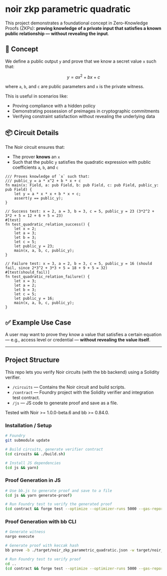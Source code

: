 # noir zkp parametric quadratic

This project demonstrates a foundational concept in Zero-Knowledge Proofs (ZKPs): **proving knowledge of a private input that satisfies a known public relationship — without revealing the input**.

## 🧠 Concept

We define a public output `y` and prove that we know a secret value `x` such that:

$$ y = a x^2 + b x + c $$

where `a`, `b`, and `c` are public parameters and `x` is the private witness.

This is useful in scenarios like:

- Proving compliance with a hidden policy
- Demonstrating possession of preimages in cryptographic commitments
- Verifying constraint satisfaction without revealing the underlying data

## 📦 Circuit Details

The Noir circuit ensures that:
- The prover **knows** an `x`
- Such that the public `y` satisfies the quadratic expression with public coefficients `a`, `b`, and `c`

```noir
/// Proves knowledge of `x` such that:
/// public_y = a * x^2 + b * x + c
fn main(x: Field, a: pub Field, b: pub Field, c: pub Field, public_y: pub Field) {
    let y = a * x * x + b * x + c;
    assert(y == public_y);
}

// Success test: x = 2, a = 3, b = 3, c = 5, public_y = 23 (3*2^2 + 3*2 + 5 = 12 + 6 + 5 = 23)
#[test]
fn test_quadratic_relation_success() {
    let x = 2;
    let a = 3;
    let b = 3;
    let c = 5;
    let public_y = 23;
    main(x, a, b, c, public_y);
}

// Failure test: x = 3, a = 2, b = 3, c = 5, public_y = 16 (should fail, since 2*3^2 + 3*3 + 5 = 18 + 9 + 5 = 32)
#[test(should_fail)]
fn test_quadratic_relation_failure() {
    let x = 3;
    let a = 2;
    let b = 3;
    let c = 5;
    let public_y = 16;
    main(x, a, b, c, public_y);
}
```

## ✅ Example Use Case

A user may want to prove they know a value that satisfies a certain equation — e.g., access level or credential — **without revealing the value itself**.

---

## Project Structure

This repo lets you verify Noir circuits (with the bb backend) using a Solidity verifier.

- `/circuits` — Contains the Noir circuit and build scripts.
- `/contract` — Foundry project with the Solidity verifier and integration test contract.
- `/js` — JS code to generate proof and save as a file.

Tested with Noir >= 1.0.0-beta.6 and bb >= 0.84.0.

### Installation / Setup

```bash
# Foundry
git submodule update

# Build circuits, generate verifier contract
(cd circuits && ./build.sh)

# Install JS dependencies
(cd js && yarn)
```

### Proof Generation in JS

```bash
# Use bb.js to generate proof and save to a file
(cd js && yarn generate-proof)

# Run Foundry test to verify the generated proof
(cd contract && forge test --optimize --optimizer-runs 5000 --gas-report -vvv)
```

### Proof Generation with bb CLI

```bash
# Generate witness
nargo execute

# Generate proof with keccak hash
bb prove -b ./target/noir_zkp_parametric_quadratic.json -w target/noir_zkp_parametric_quadratic.gz -o ./target --oracle_hash keccak

# Run Foundry test to verify proof
cd ..
(cd contract && forge test --optimize --optimizer-runs 5000 --gas-report -vvv)
```